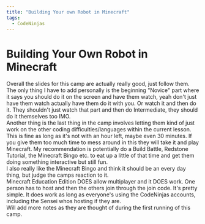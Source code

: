 ```yaml
---
title: "Building Your own Robot in Minecraft"
tags:
  - CodeNinjas
---
```

# Building Your Own Robot in Minecraft

Overall the slides for this camp are actually really good, just follow them. The only thing I have to add personally is the beginning "Novice" part where it says you should do it on the screen and have them watch, yeah don't just have them watch actually have them do it with you. Or watch it and then do it. They shouldn't just watch that part and then do Intermediate, they should do it themselves too IMO.
<br>
Another thing is the last thing in the camp involves letting them kind of just work on the other coding difficulties/languages within the current lesson. This is fine as long as it's not with an hour left, maybe even 30 minutes. If you give them too much time to mess around in this they will take it and play Minecraft. My recommendation is potentially do a Build Battle, Redstone Tutorial, the Minecraft Bingo etc. to eat up a little of that time and get them doing something interactive but still fun. <br>
I also really like the Minecraft Bingo and think it should be an every day thing, but judge the camps reaction to it.<br>
Minecraft Education Edition DOES allow multiplayer and it DOES work. One person has to host and then the others join through the join code. It's pretty simple. It does work as long as everyone's using the CodeNinjas accounts, including the Sensei whos hosting if they are. 
<br>
Will add more notes as they are thought of during the first running of this camp.